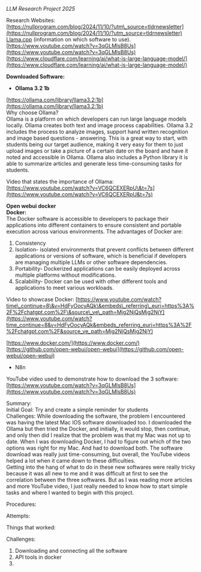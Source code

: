 *LLM Research Project 2025* 

Research Websites:   
[https://nullprogram.com/blog/2024/11/10/?utm\_source=tldrnewsletter](https://nullprogram.com/blog/2024/11/10/?utm_source=tldrnewsletter)  
[Llama.cpp](https://github.com/ggerganov/llama.cpp) (information on which software to use).  
[https://www.youtube.com/watch?v=3qGLMlsB8Us](https://www.youtube.com/watch?v=3qGLMlsB8Us)  
[https://www.cloudflare.com/learning/ai/what-is-large-language-model/](https://www.cloudflare.com/learning/ai/what-is-large-language-model/)

**Downloaded Software:**

- **Ollama 3.2 1b**

[https://ollama.com/library/llama3.2:1b](https://ollama.com/library/llama3.2:1b)  
Why choose Ollama?  
Ollama is a platform on which developers can run large language models locally. Ollama creates both text and image process capabilities. Ollama 3.2 includes the process to analyze images, support hand written recognition and image based questions \- answering. This is a great way to start, with students being our target audience, making it very easy for them to just upload images or take a picture of a certain date on the board and have it noted and accessible in Ollama. Ollama also includes a Python library it is able to summarize articles and generate less time-consuming tasks for students.

Video that states the importance of Ollama: [https://www.youtube.com/watch?v=VC6QCEXERpU\&t=7s](https://www.youtube.com/watch?v=VC6QCEXERpU&t=7s)

**Open webui docker**  
**Docker:**  
The Docker software is accessible to developers to package their applications into different containers to ensure consistent and portable execution across various environments. The advantages of Docker are:

1. Consistency   
2. Isolation- isolated environments that prevent conflicts between different applications or versions of software, which is beneficial if developers are managing multiple LLMs or other software dependencies.   
3. Portability- Dockerized applications can be easily deployed across multiple platforms without modifications.  
4. Scalability- Docker can be used with other different tools and applications to meet various workloads. 

Video to showcase Docker: [https://www.youtube.com/watch?time\_continue=8\&v=HdFyOocyAQk\&embeds\_referring\_euri=https%3A%2F%2Fchatgpt.com%2F\&source\_ve\_path=Mjg2NjQsMjg2NjY](https://www.youtube.com/watch?time_continue=8&v=HdFyOocyAQk&embeds_referring_euri=https%3A%2F%2Fchatgpt.com%2F&source_ve_path=Mjg2NjQsMjg2NjY)

[https://www.docker.com/](https://www.docker.com/)  
[https://github.com/open-webui/open-webui](https://github.com/open-webui/open-webui)

- N8n

YouTube video used to demonstrate how to download the 3 software:  
[https://www.youtube.com/watch?v=3qGLMlsB8Us](https://www.youtube.com/watch?v=3qGLMlsB8Us)

Summary:   
Initial Goal: Try and create a simple reminder for students   
Challenges: While downloading the software, the problem I encountered was having the latest Mac IOS software downloaded too. I downloaded the Ollama but then tried the Docker, and initially, it would stop, then continue, and only then did I realize that the problem was that my Mac was not up to date. When I was downloading Docker, I had to figure out which of the two options was right for my Mac. And had to download both. The software download was really just time-consuming, but overall, the YouTube videos helped a lot when it came down to these difficulties.   
Getting into the hang of what to do in these new softwares were really tricky because it was all new to me and it was difficult at first to see the correlation between the three softwares. But as I was reading more articles and more YouTube video, I just really needed to know how to start simple tasks and where I wanted to begin with this project. 

Procedures: 

Attempts:

Things that worked:

Challenges:

1. Downloading and connecting all the software   
2. API tools in docker   
3. 

